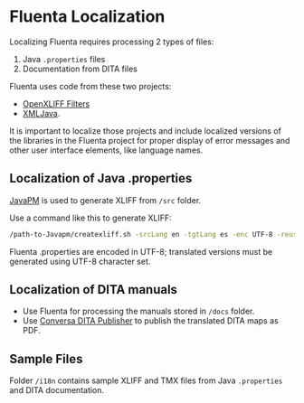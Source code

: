 # Fluenta Localization

Localizing Fluenta requires processing 2 types of files:

1. Java `.properties` files
2. Documentation from DITA files

Fluenta uses code from these two projects:

- [OpenXLIFF Filters](https://github.com/rmraya/OpenXLIFF)  
- [XMLJava](https://github.com/rmraya/XMLJava).

It is important to localize those projects and include localized versions of the libraries in the Fluenta project for proper display of error messages and other user interface elements, like language names.

## Localization of Java .properties

[JavaPM](https://www.maxprograms.com/products/javapm.html) is used to generate XLIFF from `/src` folder.

Use a command like this to generate XLIFF:

```bash
/path-to-Javapm/createxliff.sh -srcLang en -tgtLang es -enc UTF-8 -reuse -2.0 -src /path-to-Fluenta/src -xliff yourXliffFile.xlf 
```

Fluenta .properties are encoded in UTF-8; translated versions must be generated using UTF-8 character set.

## Localization of DITA manuals

- Use Fluenta for processing the manuals stored in `/docs` folder.
- Use [Conversa DITA Publisher](https://www.maxprograms.com/products/conversa.html) to publish the translated DITA maps as PDF.

## Sample Files

Folder `/i18n` contains sample XLIFF and TMX files from Java `.properties` and DITA documentation.
